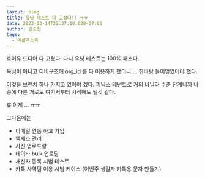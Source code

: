 ```yaml
---
layout: blog
title: 유닛 테스트 다 고쳤다!! ㅠㅠ
date: 2023-03-14T22:37:18.628-07:00
author: 김승진
tags:
  - 예삶주소록
---
```

흐이유 드디어 다 고쳤다! 다시 유닛 테스트는 100% 패스다.

욕심이 아니고 디비구조에 org_id 를 다 이용하게 했더니 … 한바탕 들어엎었어야 했다.

이것을 브랜치 하나 가지고 있어야 겠다. 피닉스 테넌트로 거의 바닐라 수준 단계니까 나중에 다른 거로도 여기서부터 시작해도 될것 같다.

휴 이제 … ㅠㅠ 

그다음에는

- 이메일 연동 하고 가입
- 엑세스 관리
- 사진 업로드랑
- 데이타 bulk 업로딩
- 새신자 등록 시범 테스트
- 카톡 사역팀 이용 시범 케이스 (이번주 생일자 카톡용 문자 만들기)




